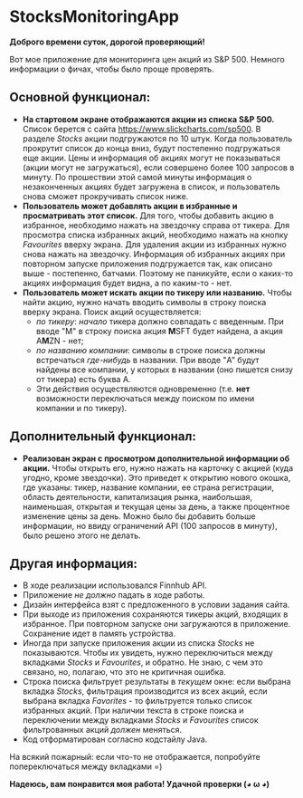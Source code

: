 # StocksMonitoringApp

**Доброго времени суток, дорогой проверяющий!**

Вот мое приложение для мониторинга цен акций из S&P 500. Немного информации о фичах, чтобы было проще проверять.

## Основной функционал:
* **На стартовом экране отображаются акции из списка S&P 500.** Список берется с сайта https://www.slickcharts.com/sp500. В разделе *Stocks* акции подгружаются по 10 штук. Когда пользователь прокрутит список до конца вниз, будут постепенно подгружаться еще акции. Цены и информация об акциях могут не показываться (акции могут не загружаться), если совершено более 100 запросов в минуту. По прошествии этой самой минуты информация о незаконченных акциях будет загружена в список, и пользователь снова сможет прокручивать список ниже.
* **Пользователь может добавлять акции в избранные и просматривать этот список.** Для того, чтобы добавить акцию в избранное, необходимо нажать на звездочку справа от тикера. Для просмотра списка избранных акций, необходимо нажать на кнопку *Favourites* вверху экрана. Для удаления акции из избранных нужно снова нажать на звездочку. Информация об избранных акциях при повторном запуске приложения подгружается так, как описано выше - постепенно, батчами. Поэтому не паникуйте, если о каких-то акциях информация будет видна, а по каким-то - нет.
* **Пользователь может искать акции по тикеру или названию.** Чтобы найти акцию, нужно начать вводить символы в строку поиска вверху экрана. Поиск акций осуществляется:
  * *по тикеру*: *начало* тикера должно совпадать с введенным. При вводе "M" в строку поиска акция **M**SFT будет найдена, а акция A**M**ZN - нет;
  * *по названию компании*: символы в строке поиска должны встречаться *где-нибудь* в названии. При вводе "A" будут найдены все компании, у которых в названии (оно пишется снизу от тикера) есть буква A.
  * Эти действия осуществляются одновременно (т.е. **нет** возможности переключаться между поиском по имени компании и по тикеру).

## Дополнительный функционал:
* **Реализован экран с просмотром дополнительной информации об акции.** Чтобы открыть его, нужно нажать на карточку с акцией (куда угодно, кроме звездочки). Это приведет к открытию нового окошка, где указаны: тикер, название компании, ее страна регистрации, область деятельности, капитализация рынка, наибольшая, наименьшая, открытая и текущая цены за день, а также процентное изменение цены за день. Можно было бы добавить больше информации, но ввиду ограничений API (100 запросов в минуту), было решено этого не делать.

## Другая информация:
* В ходе реализации использовался Finnhub API.
* Приложение *не должно* падать в ходе работы.
* Дизайн интерфейса взят с предложенного в условии задания сайта.
* При выходе из приложения сохраняются тикеры акций, входящих в избранное. При повторном запуске они загружаются в приложение. Сохранение идет в память устройства.
* Иногда при запуске приложения акции из списка *Stocks* не показываются. Чтобы их увидеть, нужно переключиться между вкладками *Stocks* и *Favourites*, и обратно. Не знаю, с чем это связано, но, полагаю, что это не критичная ошибка.
* Строка поиска фильтрует результаты в *текущем* окне: если выбрана вкладка *Stocks*, фильтрация производится из всех акций, если выбрана вкладка *Favorites* - то фильтруется только список избранных акций. При наличии текста в строке поиска и переключении между вкладками *Stocks* и *Favourites* список фильтрованных акций *должен* меняться.
* Код отформатирован согласно кодстайлу Java.

На всякий пожарный: если что-то не отображается, попробуйте попереключаться между вкладками =)

**Надеюсь, вам понравится моя работа! Удачной проверки (◕ ω ◕)**
